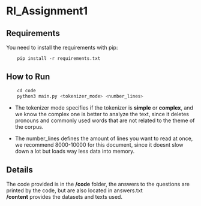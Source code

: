 # RI_Assignment1

## Requirements
You need to install the requirements with pip:
```
    pip install -r requirements.txt
```

## How to Run
```python
    cd code
    python3 main.py <tokenizer_mode> <number_lines>
```

 * The tokenizer mode specifies if the tokenizer is **simple** or **complex**, and we know the complex one is better to analyze the text, since it deletes pronouns and commonly used words that are not related to the theme of the corpus.  

 * The number_lines defines the amount of lines you want to read at once, we recommend 8000-10000 for this document, since it doesnt slow down a lot but loads way less data into memory.

## Details
The code provided is in the **/code** folder, the answers to the questions are printed by the code, but are also located in answers.txt  
**/content** provides the datasets and texts used.  

